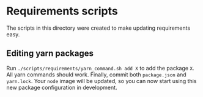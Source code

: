 <!--
Copyright © 2023 Intel Corporation

SPDX-License-Identifier: Apache License 2.0
-->

# Requirements scripts

The scripts in this directory were created to make updating requirements easy.

## Editing yarn packages

Run `./scripts/requirements/yarn_command.sh add X` to add the package `X`.
All yarn commands should work.
Finally, commit both `package.json` and `yarn.lock`.
Your `node` image will be updated, so you can now start using this new package configuration in development.
